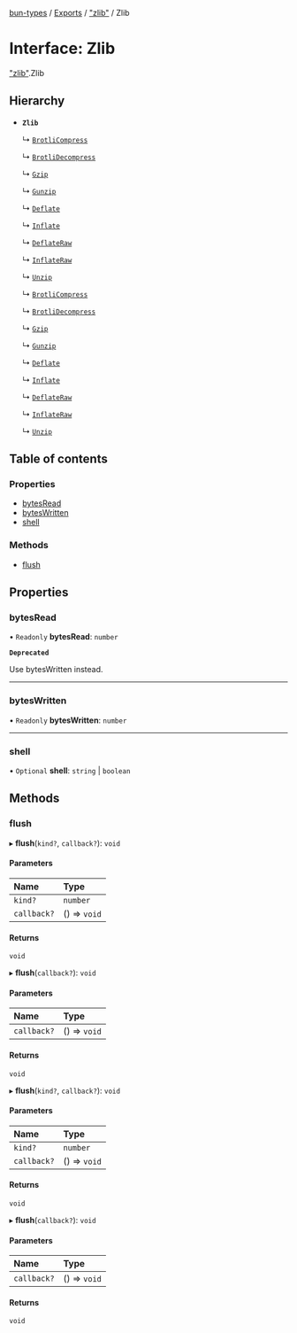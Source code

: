 [bun-types](https://github.com/oven-sh/bun-types/blob/master/api-docs/README.md) / [Exports](https://github.com/oven-sh/bun-types/blob/master/api-docs/modules.md) / ["zlib"](https://github.com/oven-sh/bun-types/blob/master/api-docs/modules/zlib_.md) / Zlib

# Interface: Zlib

["zlib"](https://github.com/oven-sh/bun-types/blob/master/api-docs/modules/zlib_.md).Zlib

## Hierarchy

- **`Zlib`**

  ↳ [`BrotliCompress`](https://github.com/oven-sh/bun-types/blob/master/api-docs/interfaces/zlib_.BrotliCompress-1.md)

  ↳ [`BrotliDecompress`](https://github.com/oven-sh/bun-types/blob/master/api-docs/interfaces/zlib_.BrotliDecompress-1.md)

  ↳ [`Gzip`](https://github.com/oven-sh/bun-types/blob/master/api-docs/interfaces/zlib_.Gzip-1.md)

  ↳ [`Gunzip`](https://github.com/oven-sh/bun-types/blob/master/api-docs/interfaces/zlib_.Gunzip-1.md)

  ↳ [`Deflate`](https://github.com/oven-sh/bun-types/blob/master/api-docs/interfaces/zlib_.Deflate-1.md)

  ↳ [`Inflate`](https://github.com/oven-sh/bun-types/blob/master/api-docs/interfaces/zlib_.Inflate-1.md)

  ↳ [`DeflateRaw`](https://github.com/oven-sh/bun-types/blob/master/api-docs/interfaces/zlib_.DeflateRaw-1.md)

  ↳ [`InflateRaw`](https://github.com/oven-sh/bun-types/blob/master/api-docs/interfaces/zlib_.InflateRaw-1.md)

  ↳ [`Unzip`](https://github.com/oven-sh/bun-types/blob/master/api-docs/interfaces/zlib_.Unzip-1.md)

  ↳ [`BrotliCompress`](https://github.com/oven-sh/bun-types/blob/master/api-docs/interfaces/node_zlib_.BrotliCompress-1.md)

  ↳ [`BrotliDecompress`](https://github.com/oven-sh/bun-types/blob/master/api-docs/interfaces/node_zlib_.BrotliDecompress-1.md)

  ↳ [`Gzip`](https://github.com/oven-sh/bun-types/blob/master/api-docs/interfaces/node_zlib_.Gzip-1.md)

  ↳ [`Gunzip`](https://github.com/oven-sh/bun-types/blob/master/api-docs/interfaces/node_zlib_.Gunzip-1.md)

  ↳ [`Deflate`](https://github.com/oven-sh/bun-types/blob/master/api-docs/interfaces/node_zlib_.Deflate-1.md)

  ↳ [`Inflate`](https://github.com/oven-sh/bun-types/blob/master/api-docs/interfaces/node_zlib_.Inflate-1.md)

  ↳ [`DeflateRaw`](https://github.com/oven-sh/bun-types/blob/master/api-docs/interfaces/node_zlib_.DeflateRaw-1.md)

  ↳ [`InflateRaw`](https://github.com/oven-sh/bun-types/blob/master/api-docs/interfaces/node_zlib_.InflateRaw-1.md)

  ↳ [`Unzip`](https://github.com/oven-sh/bun-types/blob/master/api-docs/interfaces/node_zlib_.Unzip-1.md)

## Table of contents

### Properties

- [bytesRead](https://github.com/oven-sh/bun-types/blob/master/api-docs/interfaces/zlib_.Zlib.md#bytesread)
- [bytesWritten](https://github.com/oven-sh/bun-types/blob/master/api-docs/interfaces/zlib_.Zlib.md#byteswritten)
- [shell](https://github.com/oven-sh/bun-types/blob/master/api-docs/interfaces/zlib_.Zlib.md#shell)

### Methods

- [flush](https://github.com/oven-sh/bun-types/blob/master/api-docs/interfaces/zlib_.Zlib.md#flush)

## Properties

### bytesRead

• `Readonly` **bytesRead**: `number`

**`Deprecated`**

Use bytesWritten instead.

___

### bytesWritten

• `Readonly` **bytesWritten**: `number`

___

### shell

• `Optional` **shell**: `string` \| `boolean`

## Methods

### flush

▸ **flush**(`kind?`, `callback?`): `void`

#### Parameters

| Name | Type |
| :------ | :------ |
| `kind?` | `number` |
| `callback?` | () => `void` |

#### Returns

`void`

▸ **flush**(`callback?`): `void`

#### Parameters

| Name | Type |
| :------ | :------ |
| `callback?` | () => `void` |

#### Returns

`void`

▸ **flush**(`kind?`, `callback?`): `void`

#### Parameters

| Name | Type |
| :------ | :------ |
| `kind?` | `number` |
| `callback?` | () => `void` |

#### Returns

`void`

▸ **flush**(`callback?`): `void`

#### Parameters

| Name | Type |
| :------ | :------ |
| `callback?` | () => `void` |

#### Returns

`void`

